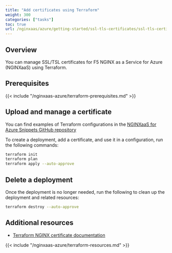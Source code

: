 ```yaml
---
title: "Add certificates using Terraform"
weight: 300
categories: ["tasks"]
toc: true
url: /nginxaas/azure/getting-started/ssl-tls-certificates/ssl-tls-certificates-terraform/
---
```


## Overview

You can manage SSL/TSL certificates for F5 NGINX as a Service for Azure (NGINXaaS) using Terraform.

## Prerequisites

{{< include "/nginxaas-azure/terraform-prerequisites.md" >}}

## Upload and manage a certificate

You can find examples of Terraform configurations in the [NGINXaaS for Azure Snippets GitHub repository](https://github.com/nginxinc/nginxaas-for-azure-snippets/tree/main/terraform/certificates)

To create a deployment, add a certificate, and use it in a configuration, run the following commands:

   ```bash
   terraform init
   terraform plan
   terraform apply --auto-approve
   ```

## Delete a deployment

Once the deployment is no longer needed, run the following to clean up the deployment and related resources:

   ```bash
   terraform destroy --auto-approve
   ```

## Additional resources

- [Terraform NGINX certificate documentation](https://registry.terraform.io/providers/hashicorp/azurerm/latest/docs/resources/nginx_certificate)

{{< include "/nginxaas-azure/terraform-resources.md" >}}